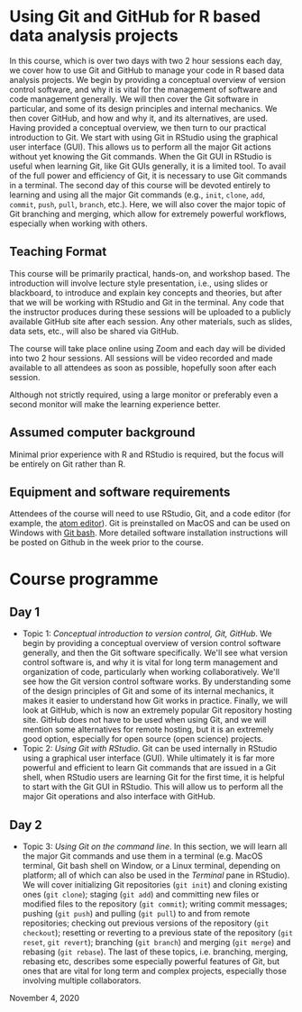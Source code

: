 # Using Git and GitHub for R based data analysis projects

In this course, which is over two days with two 2 hour sessions each day, we cover how to use Git and GitHub to manage your code in R based data analysis projects.
We begin by providing a conceptual overview of version control software, and why it is vital for the management of software and code management generally.
We will then cover the Git software in particular, and some of its design principles and internal mechanics.
We then cover GitHub, and how and why it, and its alternatives, are used.
Having provided a conceptual overview, we then turn to our practical introduction to Git.
We start with using Git in RStudio using the graphical user interface (GUI).
This allows us to perform all the major Git actions without yet knowing the Git commands.
When the Git GUI in RStudio is useful when learning Git, like Git GUIs generally, it is a limited tool.
To avail of the full power and efficiency of Git, it is necessary to use Git commands in a terminal.
The second day of this course will be devoted entirely to learning and using all the major Git commands (e.g., `init`, `clone`, `add`, `commit`, `push`, `pull`, `branch`, etc.).
Here, we will also cover the major topic of Git branching and merging, which allow for extremely powerful workflows, especially when working with others.

## Teaching Format

This course will be primarily practical, hands-on, and workshop based. The introduction will involve lecture style presentation, i.e., using slides or blackboard, to introduce and explain key concepts and theories, but after that we will be working with RStudio and Git in the terminal. Any code that the instructor produces during these sessions will be uploaded to a publicly available GitHub site after each session.
Any other materials, such as slides, data sets, etc., will also be shared via GitHub.

The course will take place online using Zoom and each day will be divided into two 2 hour sessions. All sessions will be video recorded and made available to all attendees as soon as possible, hopefully soon after each session.

Although not strictly required, using a large monitor or preferably even a second monitor will make the learning experience better.

## Assumed computer background

Minimal prior experience with R and RStudio is required, but the focus will be entirely on Git rather than R.

## Equipment and software requirements

Attendees of the course will need to use RStudio, Git, and a code editor (for example, the [atom editor](https://atom.io/)).
Git is preinstalled on MacOS and can be used on Windows with [Git bash](https://gitforwindows.org/).
More detailed software installation instructions will be posted on Github in the week prior to the course.

# Course programme

## Day 1

* Topic 1: *Conceptual introduction to version control, Git, GitHub*.
We begin by providing a conceptual overview of version control software generally, and then the Git software specifically.
We'll see what version control software is, and why it is vital for long term management and organization of code, particularly when working collaboratively.
We'll see how the Git version control software works. By understanding some of the design principles of Git and some of its internal mechanics, it makes it easier to understand how Git works in practice.
Finally, we will look at GitHub, which is now an extremely popular Git repository hosting site.
GitHub does not have to be used when using Git, and we will mention some alternatives for remote hosting, but it is an extremely good option, especially for open source (open science) projects.
 * Topic 2: *Using Git with RStudio*. Git can be used internally in RStudio using a graphical user interface (GUI). While ultimately it is far more powerful and efficient to learn Git commands that are issued in a Git shell, when RStudio users are learning Git for the first time, it is helpful to start with the Git GUI in RStudio. This will allow us to perform all the major Git operations and also interface with GitHub.

## Day 2

* Topic 3: *Using Git on the command line*. In this section, we will learn all the major Git commands and use them in a terminal (e.g. MacOS terminal, Git bash shell on Window, or a Linux terminal, depending on platform; all of which can also be used in the *Terminal* pane in RStudio). We will cover initializing Git repositories (`git init`) and cloning existing ones (`git clone`); staging (`git add`) and committing new files or modified files to the repository (`git commit`); writing commit messages; pushing (`git push`) and pulling (`git pull`) to and from remote repositories; checking out previous versions of the repository (`git checkout`); resetting or reverting to a previous state of the repository (`git reset`, `git revert`); branching (`git branch`) and merging (`git merge`) and rebasing (`git rebase`).
The last of these topics, i.e. branching, merging, rebasing etc, describes some especially powerful features of Git, but ones that are vital for long term and complex projects, especially those involving multiple collaborators.


November 4, 2020
